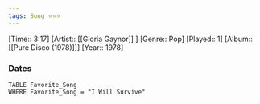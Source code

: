 ```yaml
---
tags: Song ⭐⭐⭐ 
---
```

[Time:: 3:17]
[Artist:: [[Gloria Gaynor]] ]
[Genre:: Pop]
[Played:: 1]
[Album:: [[Pure Disco (1978)]]]
[Year:: 1978]
### Dates
````dataview
TABLE Favorite_Song
WHERE Favorite_Song = "I Will Survive"
````